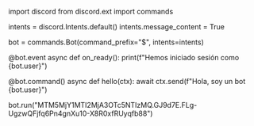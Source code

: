 import discord
from discord.ext import commands

intents = discord.Intents.default()
intents.message_content = True

bot = commands.Bot(command_prefix="$", intents=intents)

@bot.event
async def on_ready():
    print(f"Hemos iniciado sesión como {bot.user}")

@bot.command()
async def hello(ctx):
    await ctx.send(f"Hola, soy un bot {bot.user}")

bot.run("MTM5MjY1MTI2MjA3OTc5NTIzMQ.GJ9d7E.FLg-UgzwQFjfq6Pn4gnXu10-X8R0xfRUyqfb88")
